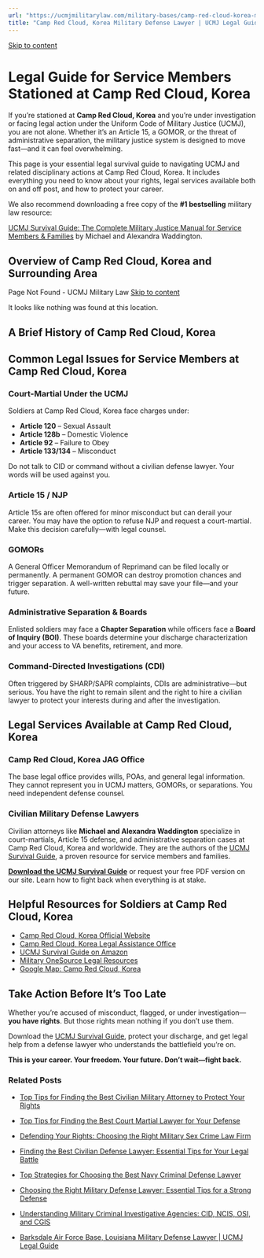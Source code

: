 ```yaml
---
url: "https://ucmjmilitarylaw.com/military-bases/camp-red-cloud-korea-military-defense-lawyer-ucmj-legal-guide/"
title: "Camp Red Cloud, Korea Military Defense Lawyer | UCMJ Legal Guide"
---
```


[Skip to content](https://ucmjmilitarylaw.com/military-bases/camp-red-cloud-korea-military-defense-lawyer-ucmj-legal-guide/#content)

# Legal Guide for Service Members Stationed at Camp Red Cloud, Korea

If you’re stationed at **Camp Red Cloud, Korea** and you’re under investigation or facing legal action under the Uniform Code of Military Justice (UCMJ), you are not alone. Whether it’s an Article 15, a GOMOR, or the threat of administrative separation, the military justice system is designed to move fast—and it can feel overwhelming.

This page is your essential legal survival guide to navigating UCMJ and related disciplinary actions at Camp Red Cloud, Korea. It includes everything you need to know about your rights, legal services available both on and off post, and how to protect your career.

We also recommend downloading a free copy of the **#1 bestselling** military law resource:

[UCMJ Survival Guide: The Complete Military Justice Manual for Service Members & Families](https://www.amazon.com/dp/B0FCDD3B2Z) by Michael and Alexandra Waddington.

## Overview of Camp Red Cloud, Korea and Surrounding Area

Page Not Found - UCMJ Military Law [Skip to content](https://ucmjmilitarylaw.com/military-bases/camp-red-cloud-korea-military-defense-lawyer-ucmj-legal-guide/%7Blocation7#content)

It looks like nothing was found at this location.

## A Brief History of Camp Red Cloud, Korea

## Common Legal Issues for Service Members at Camp Red Cloud, Korea

### Court-Martial Under the UCMJ

Soldiers at Camp Red Cloud, Korea face charges under:

- **Article 120** – Sexual Assault
- **Article 128b** – Domestic Violence
- **Article 92** – Failure to Obey
- **Article 133/134** – Misconduct

Do not talk to CID or command without a civilian defense lawyer. Your words will be used against you.

### Article 15 / NJP

Article 15s are often offered for minor misconduct but can derail your career. You may have the option to refuse NJP and request a court-martial. Make this decision carefully—with legal counsel.

### GOMORs

A General Officer Memorandum of Reprimand can be filed locally or permanently. A permanent GOMOR can destroy promotion chances and trigger separation. A well-written rebuttal may save your file—and your future.

### Administrative Separation & Boards

Enlisted soldiers may face a **Chapter Separation** while officers face a **Board of Inquiry (BOI)**. These boards determine your discharge characterization and your access to VA benefits, retirement, and more.

### Command-Directed Investigations (CDI)

Often triggered by SHARP/SAPR complaints, CDIs are administrative—but serious. You have the right to remain silent and the right to hire a civilian lawyer to protect your interests during and after the investigation.

## Legal Services Available at Camp Red Cloud, Korea

### Camp Red Cloud, Korea JAG Office

The base legal office provides wills, POAs, and general legal information. They cannot represent you in UCMJ matters, GOMORs, or separations. You need independent defense counsel.

### Civilian Military Defense Lawyers

Civilian attorneys like **Michael and Alexandra Waddington** specialize in court-martials, Article 15 defense, and administrative separation cases at Camp Red Cloud, Korea and worldwide. They are the authors of the [UCMJ Survival Guide](https://www.amazon.com/dp/B0FCDD3B2Z), a proven resource for service members and families.

**[Download the UCMJ Survival Guide](https://www.amazon.com/dp/B0FCDD3B2Z)** or request your free PDF version on our site. Learn how to fight back when everything is at stake.

## Helpful Resources for Soldiers at Camp Red Cloud, Korea

- [Camp Red Cloud, Korea Official Website](https://ucmjmilitarylaw.com/military-bases/camp-red-cloud-korea-military-defense-lawyer-ucmj-legal-guide/%7Blocation12%7D)
- [Camp Red Cloud, Korea Legal Assistance Office](https://ucmjmilitarylaw.com/military-bases/camp-red-cloud-korea-military-defense-lawyer-ucmj-legal-guide/%7Blocation13%7D)
- [UCMJ Survival Guide on Amazon](https://www.amazon.com/dp/B0FCDD3B2Z)
- [Military OneSource Legal Resources](https://www.militaryonesource.mil/legal/)
- [Google Map: Camp Red Cloud, Korea](https://ucmjmilitarylaw.com/military-bases/camp-red-cloud-korea-military-defense-lawyer-ucmj-legal-guide/%7Blocation14%7D)

## Take Action Before It’s Too Late

Whether you’re accused of misconduct, flagged, or under investigation— **you have rights**. But those rights mean nothing if you don’t use them.

Download the [UCMJ Survival Guide](https://www.amazon.com/dp/B0FCDD3B2Z), protect your discharge, and get legal help from a defense lawyer who understands the battlefield you’re on.

**This is your career. Your freedom. Your future. Don’t wait—fight back.**

### Related Posts

- [Top Tips for Finding the Best Civilian Military Attorney to Protect Your Rights](https://ucmjmilitarylaw.com/best-civilian-military-attorney/)
- [Top Tips for Finding the Best Court Martial Lawyer for Your Defense](https://ucmjmilitarylaw.com/best-court-martial-lawyer/)
- [Defending Your Rights: Choosing the Right Military Sex Crime Law Firm](https://ucmjmilitarylaw.com/military-sex-crime-law-firm/)
- [Finding the Best Civilian Defense Lawyer: Essential Tips for Your Legal Battle](https://ucmjmilitarylaw.com/best-civilian-defense-lawyer/)

- [Top Strategies for Choosing the Best Navy Criminal Defense Lawyer](https://ucmjmilitarylaw.com/navy-criminal-defense-lawyer/)
- [Choosing the Right Military Defense Lawyer: Essential Tips for a Strong Defense](https://ucmjmilitarylaw.com/military-defense-lawyer-2/)
- [Understanding Military Criminal Investigative Agencies: CID, NCIS, OSI, and CGIS](https://ucmjmilitarylaw.com/investigations/understanding-military-criminal-investigative-agencies-cid-ncis-osi-and-cgis/)
- [Barksdale Air Force Base, Louisiana Military Defense Lawyer \| UCMJ Legal Guide](https://ucmjmilitarylaw.com/barksdale-air-force-base-louisiana-military-defense-lawyer-ucmj-legal-guide/)